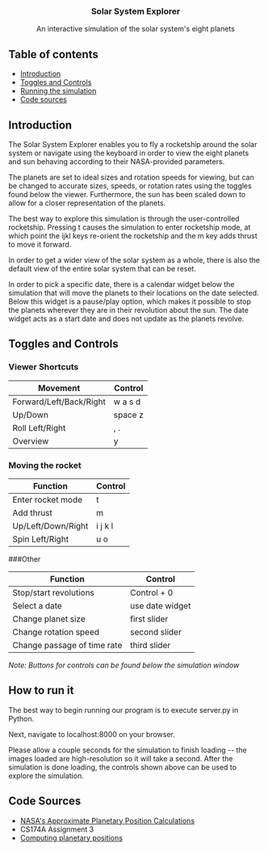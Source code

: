 <p align="center">
  <h3 align="center">Solar System Explorer</h3>

  <p align="center">
    An interactive simulation of the solar system's eight planets
  </p>
</p>


## Table of contents

- [Introduction](#introduction)
- [Toggles and Controls](#toggles-and-controls)
- [Running the simulation](#how-to-run-it)
- [Code sources](#code-sources)

## Introduction

The Solar System Explorer enables you to fly a rocketship around the solar system or navigate using the keyboard in order to view the eight planets and sun behaving according to their NASA-provided parameters.

The planets are set to ideal sizes and rotation speeds for viewing, but can be changed to accurate sizes, speeds, or rotation rates using the toggles found below the viewer. Furthermore, the sun has been scaled down to allow for a closer representation of the planets.

The best way to explore this simulation is through the user-controlled rocketship. Pressing t causes the simulation to enter rocketship mode, at which point the ijkl keys re-orient the rocketship and the m key adds thrust to move it forward.

In order to get a wider view of the solar system as a whole, there is also the default view of the entire solar system that can be reset.

In order to pick a specific date, there is a calendar widget below the simulation that will move the planets to their locations on the date selected. Below this widget is a pause/play option, which makes it possible to stop the planets wherever they are in their revolution about the sun. The date widget acts as a start date and does not update as the planets revolve.


## Toggles and Controls

### Viewer Shortcuts

| Movement    | Control |
| ----------- | ----------- |
| Forward/Left/Back/Right      | w a s d       |
| Up/Down   | space z        |
| Roll Left/Right | , . |
| Overview      | y       |

### Moving the rocket

| Function    | Control |
| ----------- | ----------- |
| Enter rocket mode      | t       |
| Add thrust   | m        |
| Up/Left/Down/Right | i j k l |
| Spin Left/Right | u o |

###Other

| Function    | Control |
| ----------- | ----------- |
| Stop/start revolutions   | Control + 0        |
| Select a date | use date widget |
| Change planet size | first slider |
| Change rotation speed | second slider |
| Change passage of time rate | third slider |

*Note: Buttons for controls can be found below the simulation window*

## How to run it

The best way to begin running our program is to execute server.py in Python.

Next, navigate to localhost:8000 on your browser.

Please allow a couple seconds for the simulation to finish loading -- the images loaded are high-resolution so it will take a second. After the simulation is done loading, the controls shown above can be used to explore the simulation.

## Code Sources

- [NASA's Approximate Planetary Position Calculations](https://ssd.jpl.nasa.gov/planets/approx_pos.html)
- CS174A Assignment 3
- [Computing planetary positions](https://www.stjarnhimlen.se/comp/tutorial.html)
